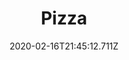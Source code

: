 ---
templateKey: blog-post
title: Pizza
type: cooking
energy: 150
health: 67
description: It's popular for all the right reasons., 
featuredpost: false
date: 2020-02-16T21:45:12.711Z
featuredimage: /img/Pizza.png
sellPrice: 300
tags:
  - Wheat Flour
  - Tomato
  - Cheese
  - edible
---